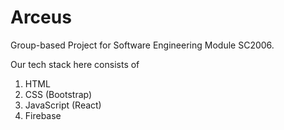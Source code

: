 # Arceus


Group-based Project for Software Engineering Module SC2006.

Our tech stack here consists of 

<ol>
  <li>HTML</li>
  <li>CSS (Bootstrap)</li>
  <li>JavaScript (React)</li>
  <li>Firebase</li>
</ol>
